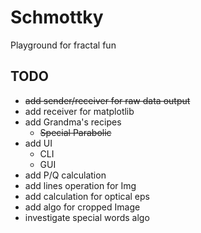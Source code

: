 # Schmottky
Playground for fractal fun

## TODO
* ~~add sender/receiver for raw data output~~
* add receiver for matplotlib
* add Grandma's recipes
    * ~~Special Parabolic~~
* add UI
    * CLI
    * GUI
* add P/Q calculation
* add lines operation for Img
* add calculation for optical eps
* add algo for cropped Image
* investigate special words algo